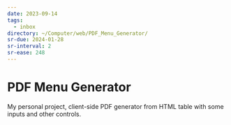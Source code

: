 ```yaml
---
date: 2023-09-14
tags:
  - inbox
directory: ~/Computer/web/PDF_Menu_Generator/
sr-due: 2024-01-28
sr-interval: 2
sr-ease: 248
---
```


# PDF Menu Generator

My personal project, client-side PDF generator from HTML table with some inputs
and other controls.


